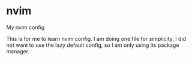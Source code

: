 # nvim
My nvim config

This is for me to learn nvim config. I am doing one file for simplicity.
I did not want to use the lazy default config, so I am only using its package
manager.

